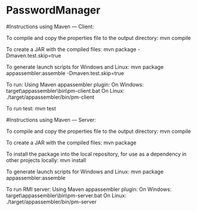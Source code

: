 # PasswordManager

#Instructions using Maven — Client:

To compile and copy the properties file to the output directory:
  mvn compile

To create a JAR with the compiled files:
  mvn package -Dmaven.test.skip=true

To generate launch scripts for Windows and Linux:
  mvn package appassembler:assemble -Dmaven.test.skip=true

To run:
  Using Maven appassembler plugin:
    On Windows:
      target\appassembler\bin\pm-client.bat
    On Linux:
     ./target/appassembler/bin/pm-client

To run test:
  mvn test
  
#Instructions using Maven — Server:

To compile and copy the properties file to the output directory:
  mvn compile

To create a JAR with the compiled files:
  mvn package

To install the package into the local repository, for use as a dependency in other projects locally:
  mvn install
  
To generate launch scripts for Windows and Linux:
  mvn package appassembler:assemble


To run RMI server:
  Using Maven appassembler plugin:
    On Windows:
      target\appassembler\bin\pm-server.bat
    On Linux:
      ./target/appassembler/bin/pm-server


